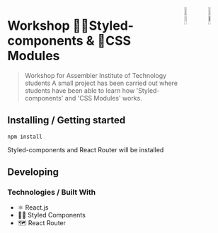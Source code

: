 <img src="https://preview.redd.it/3vr72d9jitw21.png?auto=webp&s=0120db9853d75eab502d4110b888c2a2c07d9569" width="10%" alt="Logo of the project" align="right"><img src="https://styled-components.com/atom.png" width="10%" alt="Logo of the project" align="right">

#  Workshop 💅🏾Styled-components & 💫CSS Modules
> Workshop for Assembler Institute of Technology students
A small project has been carried out where students have been able to learn how 'Styled-components' and 'CSS Modules' works.

## Installing / Getting started

```shell
npm install
```

Styled-components and React Router will be installed

## Developing

### Technologies / Built With
- ⚛ React.js
- 💅🏾 Styled Components
- 🗺 React Router
